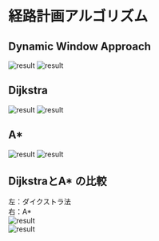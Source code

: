 # 経路計画アルゴリズム

## Dynamic Window Approach
![result](https://github.com/motthi/Path_Planning/blob/gif/gif/dwa_ver1.gif)
![result](https://github.com/motthi/Path_Planning/blob/gif/gif/dwa_ver2.gif)

## Dijkstra
![result](https://github.com/motthi/Path_Planning/blob/master/gif/dijkstra_map2.gif)
![result](https://github.com/motthi/Path_Planning/blob/master/gif/dijkstra_map2_cost.gif)

## A*
![result](https://github.com/motthi/Path_Planning/blob/master/gif/astar_map2.gif)
![result](https://github.com/motthi/Path_Planning/blob/master/gif/astar_map2_cost.gif)

## DijkstraとA* の比較
左：ダイクストラ法  
右：A*  
![result](https://github.com/motthi/Path_Planning/blob/master/gif/dijkstra_astar_map1.gif)  
![result](https://github.com/motthi/Path_Planning/blob/master/gif/dijkstra_astar_map2.gif)
